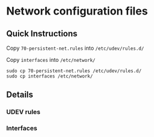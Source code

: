 # Network configuration files

## Quick Instructions

Copy `70-persistent-net.rules` into `/etc/udev/rules.d/`

Copy `interfaces` into `/etc/network/`

```
sudo cp 70-persistent-net.rules /etc/udev/rules.d/
sudo cp interfaces /etc/network/
```

## Details

### UDEV rules

### Interfaces
